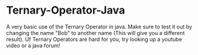 # Ternary-Operator-Java
A very basic use of the Ternary Operator in java.
Make sure to test it out by changing the name "Bob" to another name (This will give you a different result).
Uf Ternary Operators are hard for you, try looking up a youtube video or a java forum!
